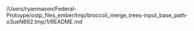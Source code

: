 /Users/ryanmason/Federal-Protoype/ostp_files_ember/tmp/broccoli_merge_trees-input_base_path-o3ueN692.tmp/1/README.md